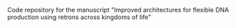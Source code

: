 Code repository for the manuscript "Improved architectures for flexible DNA production using retrons across kingdoms of life"
